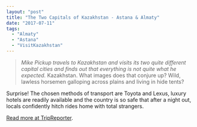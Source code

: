 ```yaml
---
layout: "post"
title: "The Two Capitals of Kazakhstan - Astana & Almaty"
date: "2017-07-11"
tags: 
  - "Almaty"
  - "Astana"
  - "VisitKazakhstan"
---
```


> _Mike Pickup travels to Kazakhstan and visits its two quite different capital cities and finds out that everything is not quite what he expected._
Kazakhstan. What images does that conjure up? Wild, lawless horsemen galloping across plains and living in hide tents?

Surprise! The chosen methods of transport are Toyota and Lexus, luxury hotels are readily available and the country is so safe that after a night out, locals confidently hitch rides home with total strangers.

[Read more at TripReporter](http://tripreporter.co.uk/the-two-capitals-of-kazakhstan/).